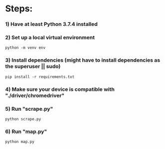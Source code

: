 # Steps:

### 1) Have at least Python 3.7.4 installed

### 2) Set up a local virtual environment

`python -m venv env`

### 3) Install dependencies (might have to install dependencies as the superuser || sudo)

`pip install -r requirements.txt`

### 4) Make sure your device is compatible with "./driver/chromedriver"

### 5) Run "scrape.py"

`python scrape.py`

### 6) Run "map.py"

`python map.py`
